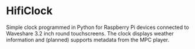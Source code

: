 # HifiClock
Simple clock programmed in Python for Raspberry Pi devices connected to Waveshare 3.2 inch round touchscreens. The clock displays weather information and (planned) supports metadata from the MPC player.
